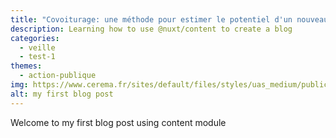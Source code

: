 ```yaml
---
title: "Covoiturage: une méthode pour estimer le potentiel d'un nouveau service régulier"
description: Learning how to use @nuxt/content to create a blog
categories: 
  - veille
  - test-1
themes: 
  - action-publique
img: https://www.cerema.fr/sites/default/files/styles/uas_medium/public/media/images/2020/04/covoiturage_dans_le_doubs_-_arnaud_bouissou_terra_-_copie.jpg
alt: my first blog post
---
```



Welcome to my first blog post using content module